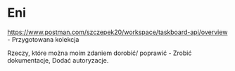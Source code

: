 # Eni
https://www.postman.com/szczepek20/workspace/taskboard-api/overview - Przygotowana kolekcja 

Rzeczy, które można moim zdaniem dorobić/ poprawić -
Zrobić dokumentacje,
Dodać autoryzacje.
